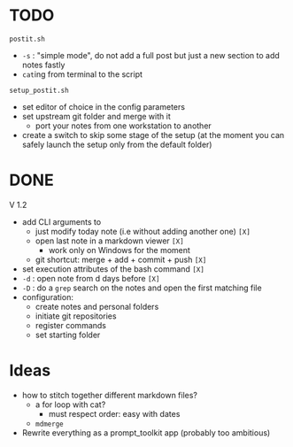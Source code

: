 # TODO
`postit.sh`

- `-s` : "simple mode", do not add a full post but just a new section to add notes fastly
- `cat`ing from terminal to the script



`setup_postit.sh`

- set editor of choice in the config parameters
- set upstream git folder and merge with it
  - port your notes from one workstation to another
- create a switch to skip some stage of the setup (at the moment you can safely launch the setup only from the default folder)



# DONE

V 1.2

- add CLI arguments to
  - just modify today note (i.e without adding another one) `[X]`
  - open last note in a markdown viewer `[X]`
    - work only on Windows for the moment
  - git shortcut: merge + add + commit + push `[X]` 
- set execution attributes of the bash command `[X]`
- `-d` : open note from d days before `[X]` 
- `-D` : do a `grep` search on the notes and open the first matching file
- configuration:
  - create notes and personal folders
  - initiate git repositories
  - register commands 
  - set starting folder



# Ideas

- how to stitch together different markdown files?
  - a for loop with cat?
    - must respect order: easy with dates
  - `mdmerge`
- Rewrite everything as a prompt_toolkit app (probably too ambitious)

